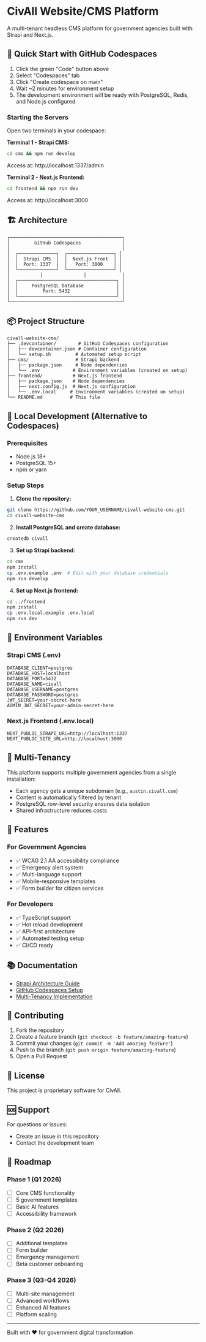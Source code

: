 # CivAll Website/CMS Platform

A multi-tenant headless CMS platform for government agencies built with Strapi and Next.js.

## 🚀 Quick Start with GitHub Codespaces

1. Click the green "Code" button above
2. Select "Codespaces" tab
3. Click "Create codespace on main"
4. Wait ~2 minutes for environment setup
5. The development environment will be ready with PostgreSQL, Redis, and Node.js configured

### Starting the Servers

Open two terminals in your codespace:

**Terminal 1 - Strapi CMS:**
```bash
cd cms && npm run develop
```
Access at: http://localhost:1337/admin

**Terminal 2 - Next.js Frontend:**
```bash
cd frontend && npm run dev
```
Access at: http://localhost:3000

## 🏗️ Architecture

```
┌─────────────────────────────────────────┐
│         GitHub Codespaces               │
│                                         │
│  ┌──────────────┐  ┌─────────────────┐ │
│  │  Strapi CMS  │  │  Next.js Front  │ │
│  │  Port: 1337  │  │   Port: 3000    │ │
│  └──────────────┘  └─────────────────┘ │
│           │               │             │
│  ┌────────────────────────────────────┐ │
│  │     PostgreSQL Database            │ │
│  │         Port: 5432                 │ │
│  └────────────────────────────────────┘ │
└─────────────────────────────────────────┘
```

## 📦 Project Structure

```
civall-website-cms/
├── .devcontainer/        # GitHub Codespaces configuration
│   ├── devcontainer.json # Container configuration
│   └── setup.sh         # Automated setup script
├── cms/                 # Strapi backend
│   ├── package.json     # Node dependencies
│   └── .env            # Environment variables (created on setup)
├── frontend/           # Next.js frontend
│   ├── package.json    # Node dependencies
│   ├── next.config.js  # Next.js configuration
│   └── .env.local     # Environment variables (created on setup)
└── README.md          # This file
```

## 🔧 Local Development (Alternative to Codespaces)

### Prerequisites
- Node.js 18+
- PostgreSQL 15+
- npm or yarn

### Setup Steps

1. **Clone the repository:**
```bash
git clone https://github.com/YOUR_USERNAME/civall-website-cms.git
cd civall-website-cms
```

2. **Install PostgreSQL and create database:**
```bash
createdb civall
```

3. **Set up Strapi backend:**
```bash
cd cms
npm install
cp .env.example .env  # Edit with your database credentials
npm run develop
```

4. **Set up Next.js frontend:**
```bash
cd ../frontend
npm install
cp .env.local.example .env.local
npm run dev
```

## 🔑 Environment Variables

### Strapi CMS (.env)
```env
DATABASE_CLIENT=postgres
DATABASE_HOST=localhost
DATABASE_PORT=5432
DATABASE_NAME=civall
DATABASE_USERNAME=postgres
DATABASE_PASSWORD=postgres
JWT_SECRET=your-secret-here
ADMIN_JWT_SECRET=your-admin-secret-here
```

### Next.js Frontend (.env.local)
```env
NEXT_PUBLIC_STRAPI_URL=http://localhost:1337
NEXT_PUBLIC_SITE_URL=http://localhost:3000
```

## 🏢 Multi-Tenancy

This platform supports multiple government agencies from a single installation:

- Each agency gets a unique subdomain (e.g., `austin.civall.com`)
- Content is automatically filtered by tenant
- PostgreSQL row-level security ensures data isolation
- Shared infrastructure reduces costs

## 🚀 Features

### For Government Agencies
- ✅ WCAG 2.1 AA accessibility compliance
- ✅ Emergency alert system
- ✅ Multi-language support
- ✅ Mobile-responsive templates
- ✅ Form builder for citizen services

### For Developers
- ✅ TypeScript support
- ✅ Hot reload development
- ✅ API-first architecture
- ✅ Automated testing setup
- ✅ CI/CD ready

## 📚 Documentation

- [Strapi Architecture Guide](./docs/strapi-architecture-guide.md)
- [GitHub Codespaces Setup](./docs/github-codespaces-setup.md)
- [Multi-Tenancy Implementation](./docs/multi-tenancy.md)

## 🤝 Contributing

1. Fork the repository
2. Create a feature branch (`git checkout -b feature/amazing-feature`)
3. Commit your changes (`git commit -m 'Add amazing feature'`)
4. Push to the branch (`git push origin feature/amazing-feature`)
5. Open a Pull Request

## 📄 License

This project is proprietary software for CivAll.

## 🆘 Support

For questions or issues:
- Create an issue in this repository
- Contact the development team

## 🎯 Roadmap

### Phase 1 (Q1 2026)
- [ ] Core CMS functionality
- [ ] 5 government templates
- [ ] Basic AI features
- [ ] Accessibility framework

### Phase 2 (Q2 2026)
- [ ] Additional templates
- [ ] Form builder
- [ ] Emergency management
- [ ] Beta customer onboarding

### Phase 3 (Q3-Q4 2026)
- [ ] Multi-site management
- [ ] Advanced workflows
- [ ] Enhanced AI features
- [ ] Platform scaling

---

Built with ❤️ for government digital transformation
